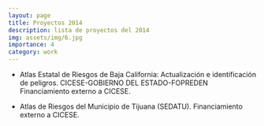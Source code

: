```yaml
---
layout: page
title: Proyectos 2014
description: lista de proyectos del 2014
img: assets/img/6.jpg
importance: 4
category: work
---
```


- Atlas Estatal de Riesgos de Baja California: Actualización e identificación de peligros.  CICESE-GOBIERNO DEL ESTADO-FOPREDEN  Financiamiento externo a CICESE.

- Atlas de Riesgos del Municipio de Tijuana (SEDATU). Financiamiento externo a CICESE.